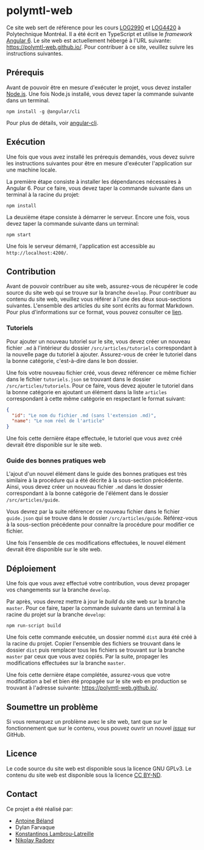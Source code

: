 # polymtl-web

Ce site web sert de référence pour les cours [LOG2990](http://www.polymtl.ca/etudes/cours/projet-de-logiciel-dapplication-web) 
et [LOG4420](http://www.polymtl.ca/etudes/cours/conception-de-sites-web-dynam-et-transact) à Polytechnique Montréal. 
Il a été écrit en TypeScript et utilise le _framework_ [Angular 6](https://angular.io/). Le site web est 
actuellement hébergé à l'URL suivante: https://polymtl-web.github.io/. Pour contribuer à ce site, 
veuillez suivre les instructions suivantes.

## Prérequis
Avant de pouvoir être en mesure d'exécuter le projet, vous devez installer [Node.js](https://nodejs.org/en/). 
Une fois Node.js installé, vous devez taper la commande suivante dans un terminal.

```
npm install -g @angular/cli
```

Pour plus de détails, voir [angular-cli](https://github.com/angular/angular-cli).

## Exécution
Une fois que vous avez installé les prérequis demandés, vous devez suivre les instructions suivantes pour être 
en mesure d'exécuter l'application sur une machine locale.

La première étape consiste à installer les dépendances nécessaires à Angular 6. Pour ce faire, vous devez taper la 
commande suivante dans un terminal à la racine du projet:

```
npm install
```

La deuxième étape consiste à démarrer le serveur. Encore une fois, vous devez taper la commande suivante dans un terminal:

```
npm start
```

Une fois le serveur démarré, l'application est accessible au `http://localhost:4200/`.

## Contribution
Avant de pouvoir contribuer au site web, assurez-vous de récupérer le code source du site web qui se trouve sur la 
branche `develop`. Pour contribuer au contenu du site web, veuillez vous référer à l'une des deux sous-sections 
suivantes. L'ensemble des articles du site sont écrits au format Markdown. Pour plus d'informations sur ce format, vous 
pouvez consulter ce [lien](https://github.com/adam-p/markdown-here/wiki/Markdown-Cheatsheet).

### Tutoriels
Pour ajouter un nouveau tutoriel sur le site, vous devez créer un nouveau fichier `.md` à l'intérieur du dossier 
`/src/articles/tutoriels` correspondant à la nouvelle page du tutoriel à ajouter. Assurez-vous de créer le tutoriel dans 
la bonne catégorie, c'est-à-dire dans le bon dossier. 

Une fois votre nouveau fichier créé, vous devez référencer ce même fichier dans le fichier `tutoriels.json` se trouvant 
dans le dossier `/src/articles/tutoriels`. Pour ce faire, vous devez ajouter le tutoriel dans la bonne catégorie en ajoutant
un élément dans la liste `articles` correspondant à cette même catégorie en respectant le format suivant:

```json
{
  "id": "Le nom du fichier .md (sans l'extension .md)",
  "name": "Le nom réel de l'article"
}
```

Une fois cette dernière étape effectuée, le tutoriel que vous avez créé devrait être disponible sur le site web.

### Guide des bonnes pratiques web 
L'ajout d'un nouvel élément dans le guide des bonnes pratiques est très similaire à la procédure qui a été décrite à la
sous-section précédente. Ainsi, vous devez créer un nouveau fichier `.md` dans le dossier correspondant à la bonne 
catégorie de l'élément dans le dossier `/src/articles/guide`.

Vous devrez par la suite référencer ce nouveau fichier dans le fichier `guide.json` qui se trouve dans le dossier
`/src/articles/guide`. Référez-vous à la sous-section précédente pour connaître la procédure pour modifier ce fichier.

Une fois l'ensemble de ces modifications effectuées, le nouvel élément devrait être disponible sur le site web.

## Déploiement
Une fois que vous avez effectué votre contribution, vous devez propager vos changements sur la branche `develop`.

Par après, vous devrez mettre à jour le _build_ du site web sur la branche `master`. Pour ce faire, taper la commande 
suivante dans un terminal à la racine du projet sur la branche `develop`:

```
npm run-script build
```

Une fois cette commande exécutée, un dossier nommé `dist` aura été créé à la racine du projet. Copier l'ensemble des 
fichiers se trouvant dans le dossier `dist` puis remplacer tous les fichiers se trouvant sur la branche 
`master` par ceux que vous avez copiés. Par la suite, propager les modifications effectuées sur la branche `master`. 

Une fois cette dernière étape complétée, assurez-vous que votre modification a bel et bien été propagée sur le site 
web en production se trouvant à l'adresse suivante: https://polymtl-web.github.io/.

## Soumettre un problème
Si vous remarquez un problème avec le site web, tant que sur le fonctionnement que sur le contenu, vous pouvez ouvrir 
un nouvel [_issue_](https://github.com/polymtl-web/polymtl-web.github.io/issues) sur GitHub.

## Licence
Le code source du site web est disponible sous la licence GNU GPLv3. Le contenu du site web est disponible sous 
la licence [CC BY-ND](https://creativecommons.org/licenses/by-nd/2.0/ca/legalcode.fr).
 
## Contact
Ce projet a été réalisé par:

- [Antoine Béland](https://github.com/antoinebeland)
- Dylan Farvaque
- [Konstantinos Lambrou-Latreille](https://github.com/koslambrou)
- [Nikolay Radoev](https://github.com/Bodheem)
